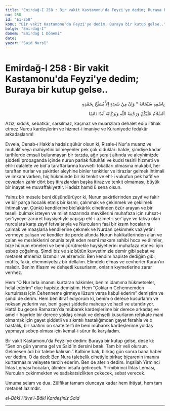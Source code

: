 ```yaml
---
title: "Emirdağ-I 258 : Bir vakit Kastamonu'da Feyzi'ye dedim; Buraya bir kutup gelse.."
no: 258
id: "E1-258"
konu: "Bir vakit Kastamonu'da Feyzi'ye dedim; Buraya bir kutup gelse.."
bolge: "Emirdağ-I"
donem: "Emirdağ 1 Dönemi"
date: 
yazar: "Said Nursî"
---
```


# Emirdağ-I 258 : Bir vakit Kastamonu'da Feyzi'ye dedim; Buraya bir kutup gelse..

<p class="arabic" dir="rtl" title="Meal: “Subhân Allah’ın adıyla” * “Hiçbir şey yoktur ki O'nu hamd ile tesbih etmesin” [İsrâ 17:44]">بِاسْمِهِ سُبْحَانَهُ * وَاِنْ مِنْ شَىْءٍ اِلاَّ يُسَبِّحُ بِحَمْدِهِ</p>

<p class="arabic" dir="rtl" title="Meal: “Allah’ın selâmı, rahmeti ve bereketleri, ebedî ve dâimî olarak üzerinize olsun.”">اَلسَّلاَمُ عَلَيْكُمْ وَرَحْمَةُ اللّٰهِ وَبَرَكَاتُهُ اَبَدًا دَائِمًا</p>

Aziz, sıddık, sebatkâr, sarsılmaz, kaçmaz ve muarızlara dehalet edip iltihak etmez Nurcu kardeşlerim ve hizmet-i imaniye ve Kuraniyede fedakâr arkadaşlarım!

Evvela, Cenab-ı Hakk'a hadsiz şükür olsun ki, Risale-i Nur'a muarız ve muhalif veya mahiyetini bilmeyenler pek çok oldukları halde, şimdiye kadar tarihlerde emsali bulunmayan bir tarzda, ağır şerait altında ve aleyhimizde şiddetli propaganda içinde nurun parlak fütuhâtı ve kudsi tesirli hizmeti ve ehl-i dalalete ve bid'a taraftarlarına kuvvetli tokatları olmasına mukabil, her taraftan nurlar ve şakirtler aleyhine binler tenkitler ve itirazlar gelmek ihtimali ve imkanı varken, hiç hükmünde bir iki tenkit ve ehl-i vukufun pek hafif ve cevapları zahir dört beş itirazlardan başka itiraz ve tenkit olmaması, büyük bir inayet ve muvaffakiyettir. Hadsiz hamd ü sena olsun.

Yalnız bir mesele beni düşündürüyor ki, Nurun şakirtlerinden zayıf ve fakir ve bir parça hocalık etmiş bir kısmı, çalınmak ve çekinmek ve çekilmek ihtimali var. Çünkü kendilerine bid'akârlık cihetinden özür arayan ve bir teselli bulmak isteyen ve milet nazarında mevkilerini muhafaza için ruhsat-ı şer'iyyeye zaruret haysiyetiyle yapışıp ehl-i azimet-i şer'iyye ve takva olan nurculara karşı zayıf fetvalarıyla ve Nurcuların faal bir kısım hocalarını çalmak ve maaşlarla kendilerine çekmek ve Nurdan çekinmek vaziyetini vermeye çalışan ve kendiler de perde altında Nurun hakikatlerinden alan ve çalan ve mesleklerini onunla teyit eden resmî makam sahibi hoca ve âlimler, bize hücum etmeleri ve beni çürütmekle haysiyetlerini muhafaza etmesi için esbab çoğalmış. Şimdi biz ve siz bütün kuvvetimizle demir gibi sebat ve metanet etmemiz lâzımdır ve elzemdir. Ben kendim hapiste dediğim gibi, müflis, fakir, ehemmiyetsiz bir dellalım. Elimdeki elmas ve cevherler Kuran'ın malıdır. Benim iflasım ve dehşetli kusurlarım, onların kıymetlerine zarar vermez.

Hem “O Nurlarla imanını kurtaran hâkimler, benim idamıma hükmetseler, helal ederim” diye hapiste demiştim. Hem “Çokların Cehennemden kurtulması için Cehenneme girmeye lüzum varsa kabul ederim” demiştim ve şimdi de derim. Hem ben itiraf ediyorum ki, benim o derece kusurlarım ve noksaniyetlerim var, beni gayet şiddetle mahcup ve hacîl ve utandırıyor. Hattâ bu geçen Ramazan'da mübarek kardeşlerime bir derece arkadaş ve amel-i hayrîde bir derece yoldaş olmak ve dehşetli kusurlarım refakate mani olmamak için gayet şiddetli ve sıkıntılı hastalığımdan gayet ferahla ve o hastalık, bir saatimi on saate terfi ile beni mübarek kardeşlerime yoldaş yapmaya sebep olması için kemal-i sürur ile karşıladım.

Bir vakit Kastamonu'da Feyzi'ye dedim: Buraya bir kutup gelse, dese ki: “Sen on gün yanıma gel ve Said'in dersini bırak. Tam bir veli olursun. Gelmesen âdi bir talebe kalırsın.” Kalbine bak, birkaç gün sonra bana haber ver dedim. O da dedi: Ben Nura talebelik cihetiyle birkaç biçarenin imanını kurtarmasını velayete tercih ederim. Ben de aferin dedim. İnşallah Yirminci İhlas Leması hocaları, âlimleri insafa getirecek. Yirmibirinci İhlas Leması, Nurcuları çekinmekten ve sadakatsizlikten çekecek, sebat verecek.

Umuma selam ve dua. Zülfikar tamam oluncaya kadar hem ihtiyat, hem tam metanet lazımdır.

*el-Bâkî Hüve’l-Bâkî*
*Kardeşiniz*
*Said*

***

